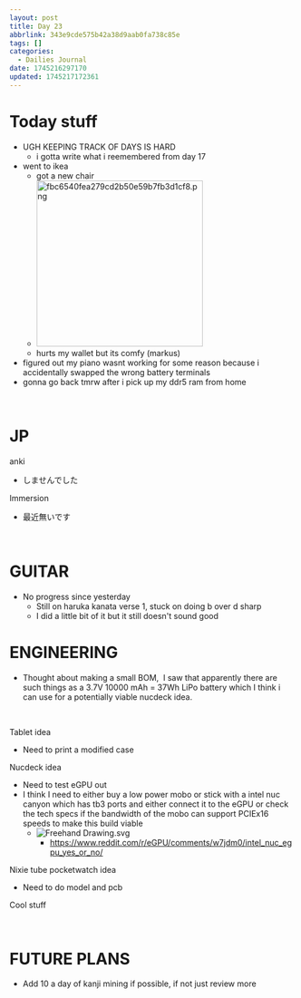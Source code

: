 ```yaml
---
layout: post
title: Day 23
abbrlink: 343e9cde575b42a38d9aab0fa738c85e
tags: []
categories:
  - Dailies Journal
date: 1745216297170
updated: 1745217172361
---
```


# Today stuff

- UGH KEEPING TRACK OF DAYS IS HARD
  - i gotta write what i reemembered from day 17
- went to ikea
  - got a new chair
  - <img src="/resources/b34fd66387fe4b2ca79714f4bb4f3e04.png" alt="fbc6540fea279cd2b50e59b7fb3d1cf8.png" width="293" height="293" class="jop-noMdConv">
  - hurts my wallet but its comfy (markus)
- figured out my piano wasnt working for some reason because i accidentally swapped the wrong battery terminals
- gonna go back tmrw after i pick up my ddr5 ram from home 

 

# JP

anki

- しませんでした

Immersion

- 最近無いです

 

# GUITAR

- No progress since yesterday
  - Still on haruka kanata verse 1, stuck on doing b over d sharp
  - I did a little bit of it but it still doesn't sound good

# ENGINEERING

- Thought about making a small BOM,  I saw that apparently there are such things as a 3.7V 10000 mAh = 37Wh LiPo battery which I think i can use for a potentially viable nucdeck idea.

 

Tablet idea

- Need to print a modified case

Nucdeck idea

- Need to test eGPU out
- I think I need to either buy a low power mobo or stick with a intel nuc canyon which has tb3 ports and either connect it to the eGPU or check the tech specs if the bandwidth of the mobo can support PCIEx16 speeds to make this build viable
  - ![Freehand Drawing.svg](/resources/6ab92379a1e04bef9ca2a671ccfecb28.svg)
    - <https://www.reddit.com/r/eGPU/comments/w7jdm0/intel_nuc_egpu_yes_or_no/>

Nixie tube pocketwatch idea

- Need to do model and pcb

Cool stuff

 

# FUTURE PLANS

- Add 10 a day of kanji mining if possible, if not just review more
